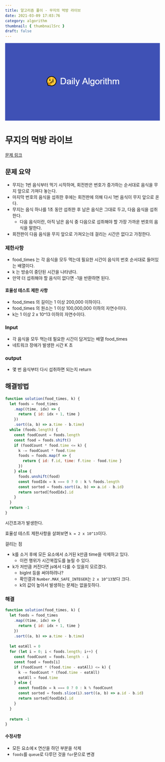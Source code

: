 ```yaml
---
title: 알고리즘 풀이 - 무지의 먹방 라이브
date: 2021-03-09 17:03:76
category: algorithm
thumbnail: { thumbnailSrc }
draft: false
---
```


![picture 22](images/2021-03-09/ba0118f82c0feeca7e76871c011166f54043143d3dd0994493963b5334b3472f.png)

# 무지의 먹방 라이브

[문제 링크](https://programmers.co.kr/learn/courses/30/lessons/42891)

## 문제 요약

- 무지는 1번 음식부터 먹기 시작하며, 회전판은 번호가 증가하는 순서대로 음식을 무지 앞으로 가져다 놓는다.
- 마지막 번호의 음식을 섭취한 후에는 회전판에 의해 다시 1번 음식이 무지 앞으로 온다.
- 무지는 음식 하나를 1초 동안 섭취한 후 남은 음식은 그대로 두고, 다음 음식을 섭취한다.
  - 다음 음식이란, 아직 남은 음식 중 다음으로 섭취해야 할 가장 가까운 번호의 음식을 말한다.
- 회전판이 다음 음식을 무지 앞으로 가져오는데 걸리는 시간은 없다고 가정한다.

### 제한사항

- food_times 는 각 음식을 모두 먹는데 필요한 시간이 음식의 번호 순서대로 들어있는 배열이다.
- k 는 방송이 중단된 시간을 나타낸다.
- 만약 더 섭취해야 할 음식이 없다면 -1을 반환하면 된다.

#### 효율성 테스트 제한 사항

- food_times 의 길이는 1 이상 200,000 이하이다.
- food_times 의 원소는 1 이상 100,000,000 이하의 자연수이다.
- k는 1 이상 2 x 10^13 이하의 자연수이다.

### Input

- 각 음식을 모두 먹는데 필요한 시간이 담겨있는 배열 food_times
- 네트워크 장애가 발생한 시간 K 초

### output

- 몇 번 음식부터 다시 섭취하면 되는지 return

## 해결방법

```js
function solution(food_times, k) {
  let foods = food_times
    .map((time, idx) => {
      return { id: idx + 1, time }
    })
    .sort((a, b) => a.time - b.time)
  while (foods.length) {
    const foodCount = foods.length
    const food = foods.shift()
    if (foodCount * food.time <= k) {
      k -= foodCount * food.time
      foods = foods.map(f => {
        return { id: f.id, time: f.time - food.time }
      })
    } else {
      foods.unshift(food)
      const foodIdx = k === 0 ? 0 : k % foods.length
      const sorted = foods.sort((a, b) => a.id - b.id)
      return sorted[foodIdx].id
    }
  }
  return -1
}
```

시간초과가 발생한다.

효율성 테스트 제한사항을 살펴보면 `k = 2 x 10^13`이다.

걸리는 점

- k를 소거 후에 모든 요소에서 소거된 k만큼 time을 삭제하고 있다.
  - 이런 행위가 시간복잡도를 늘릴 수 있다.
- k가 저만큼 커진다면 js에서 다룰 수 있을지 모르겠다.
  - bigInt 등을 써야하려나?
  - 확인결과 `Number.MAX_SAFE_INTEGER`는 `2 x 10^13`보다 크다.
  - k의 값이 높아서 발생하는 문제는 없을듯하다.

### 해결

```js
function solution(food_times, k) {
  let foods = food_times
    .map((time, idx) => {
      return { id: idx + 1, time }
    })
    .sort((a, b) => a.time - b.time)

  let eatAll = 0
  for (let i = 0; i < foods.length; i++) {
    const foodCount = foods.length - i
    const food = foods[i]
    if (foodCount * (food.time - eatAll) <= k) {
      k -= foodCount * (food.time - eatAll)
      eatAll = food.time
    } else {
      const foodIdx = k === 0 ? 0 : k % foodCount
      const sorted = foods.slice(i).sort((a, b) => a.id - b.id)
      return sorted[foodIdx].id
    }
  }

  return -1
}
```

#### 수정사항

- 모든 요소에 `K` 연산을 하던 부분을 삭제
- `foods`를 `queue`로 다루던 것을 `for`문으로 변경
